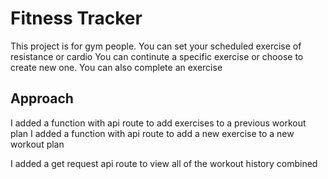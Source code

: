 # Fitness Tracker
This project is for gym people. You can set your scheduled exercise of resistance or cardio
You can continute a specific exercise or choose to create new one.
You can also complete an exercise

## Approach
I added a function with api route to add exercises to a previous workout plan
I added a function with api route to add a new exercise to a new workout plan

I added a get request api route to view all of the workout history combined